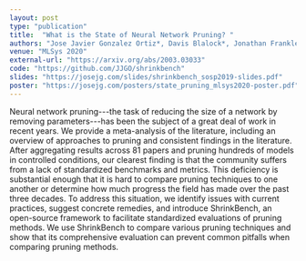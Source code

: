 ```yaml
---
layout: post
type: "publication"
title:  "What is the State of Neural Network Pruning? "
authors: "Jose Javier Gonzalez Ortiz*, Davis Blalock*, Jonathan Frankle, John Guttag"
venue: "MLSys 2020"
external-url: "https://arxiv.org/abs/2003.03033"
code: "https://github.com/JJGO/shrinkbench"
slides: "https://josejg.com/slides/shrinkbench_sosp2019-slides.pdf"
poster: "https://josejg.com/posters/state_pruning_mlsys2020-poster.pdf"
---
```


Neural network pruning---the task of reducing the size of a network by removing parameters---has been the subject of a great deal of work in recent years. We provide a meta-analysis of the literature, including an overview of approaches to pruning and consistent findings in the literature. After aggregating results across 81 papers and pruning hundreds of models in controlled conditions, our clearest finding is that the community suffers from a lack of standardized benchmarks and metrics. This deficiency is substantial enough that it is hard to compare pruning techniques to one another or determine how much progress the field has made over the past three decades. To address this situation, we identify issues with current practices, suggest concrete remedies, and introduce ShrinkBench, an open-source framework to facilitate standardized evaluations of pruning methods. We use ShrinkBench to compare various pruning techniques and show that its comprehensive evaluation can prevent common pitfalls when comparing pruning methods.
